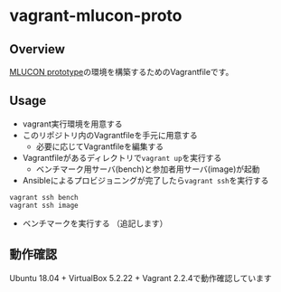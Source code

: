 # vagrant-mlucon-proto

## Overview

[MLUCON prototype](https://github.com/mofumofuchan/mlucon-proto)の環境を構築するためのVagrantfileです。

## Usage

- vagrant実行環境を用意する
- このリポジトリ内のVagrantfileを手元に用意する
  - 必要に応じてVagrantfileを編集する
- Vagrantfileがあるディレクトリで`vagrant up`を実行する
  - ベンチマーク用サーバ(bench)と参加者用サーバ(image)が起動
- Ansibleによるプロビジョニングが完了したら`vagrant ssh`を実行する
```
vagrant ssh bench
vagrant ssh image
```
- ベンチマークを実行する
（追記します）
<!---
```
/opt/go/bin/benchmarker -t http://(imageのIPアドレス)/ -u /opt/go/src/github.com/catatsuy/private-isu/benchmarker/userdata
```
--->

## 動作確認

Ubuntu 18.04 + VirtualBox 5.2.22 + Vagrant 2.2.4で動作確認しています


